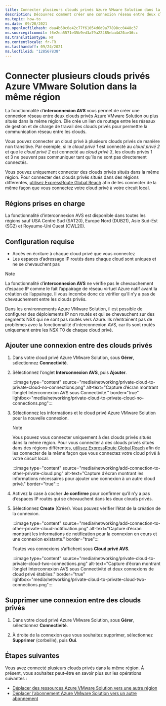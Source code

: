 ```yaml
---
title: Connecter plusieurs clouds privés Azure VMware Solution dans la même région
description: Découvrez comment créer une connexion réseau entre deux clouds privés Azure VMware Solution ou plus situés dans la même région.
ms.topic: how-to
ms.date: 09/20/2021
ms.openlocfilehash: daa4b60c0e42c77f61054d6d9a77898cc0448c37
ms.sourcegitcommit: f6e2ea5571e35b9ed3a79a22485eba4d20ae36cc
ms.translationtype: HT
ms.contentlocale: fr-FR
ms.lasthandoff: 09/24/2021
ms.locfileid: "128567838"
---
```

# <a name="connect-multiple-azure-vmware-solution-private-clouds-in-the-same-region"></a>Connecter plusieurs clouds privés Azure VMware Solution dans la même région

La fonctionnalité d’**interconnexion AVS** vous permet de créer une connexion réseau entre deux clouds privés Azure VMware Solution ou plus situés dans la même région. Elle crée un lien de routage entre les réseaux de gestion et de charge de travail des clouds privés pour permettre la communication réseau entre les clouds.

Vous pouvez connecter un cloud privé à plusieurs clouds privés de manière non transitive. Par exemple, si le _cloud privé 1_ est connecté au _cloud privé 2_ et que le _cloud privé 2_ est connecté au _cloud privé 3_, les clouds privés 1 et 3 ne peuvent pas communiquer tant qu’ils ne sont pas directement connectés.

Vous pouvez uniquement connecter des clouds privés situés dans la même région. Pour connecter des clouds privés situés dans des régions différentes, [utilisez ExpressRoute Global Reach](tutorial-expressroute-global-reach-private-cloud.md) afin de les connecter de la même façon que vous connectez votre cloud privé à votre circuit local. 

## <a name="supported-regions"></a>Régions prises en charge

La fonctionnalité d’interconnexion AVS est disponible dans toutes les régions sauf USA Centre Sud (SAT20), Europe Nord (DUB21), Asie Sud-Est (SG2) et Royaume-Uni Ouest (CWL20). 

## <a name="prerequisites"></a>Configuration requise

- Accès en écriture à chaque cloud privé que vous connectez
- Les espaces d’adressage IP routés dans chaque cloud sont uniques et ne se chevauchent pas

>[!NOTE]
>La fonctionnalité d’**interconnexion AVS** ne vérifie pas le chevauchement d’espace IP comme le fait l’appairage de réseau virtuel Azure natif avant la création de l’appairage. Il vous incombe donc de vérifier qu’il n’y a pas de chevauchement entre les clouds privés.
>
>Dans les environnements Azure VMware Solution, il est possible de configurer des déploiements IP non routés et qui se chevauchent sur des segments NSX qui ne sont pas routés vers Azure.  Ils n’entraînent pas de problèmes avec la fonctionnalité d’interconnexion AVS, car ils sont routés uniquement entre les NSX T0 de chaque cloud privé.


## <a name="add-connection-between-private-clouds"></a>Ajouter une connexion entre des clouds privés

1. Dans votre cloud privé Azure VMware Solution, sous **Gérer**, sélectionnez **Connectivité**.

2. Sélectionnez l’onglet **Interconnexion AVS**, puis **Ajouter**.

   :::image type="content" source="media/networking/private-cloud-to-private-cloud-no-connections.png" alt-text="Capture d’écran montrant l’onglet Interconnexion AVS sous Connectivité." border="true" lightbox="media/networking/private-cloud-to-private-cloud-no-connections.png":::

3. Sélectionnez les informations et le cloud privé Azure VMware Solution pour la nouvelle connexion.

   >[!NOTE]
   >Vous pouvez vous connecter uniquement à des clouds privés situés dans la même région. Pour vous connecter à des clouds privés situés dans des régions différentes, [utilisez ExpressRoute Global Reach](tutorial-expressroute-global-reach-private-cloud.md) afin de les connecter de la même façon que vous connectez votre cloud privé à votre circuit local. 

   :::image type="content" source="media/networking/add-connection-to-other-private-cloud.png" alt-text="Capture d’écran montrant les informations nécessaires pour ajouter une connexion à un autre cloud privé." border="true":::


4. Activez la case à cocher **Je confirme** pour confirmer qu’il n’y a pas d’espaces IP routés qui se chevauchent dans les deux clouds privés. 

5. Sélectionnez **Create** (Créer).  Vous pouvez vérifier l’état de la création de la connexion.

   :::image type="content" source="media/networking/add-connection-to-other-private-cloud-notification.png" alt-text="Capture d’écran montrant les informations de notification pour la connexion en cours et une connexion existante." border="true":::

   Toutes vos connexions s’affichent sous **Cloud privé AVS**.
   
   :::image type="content" source="media/networking/private-cloud-to-private-cloud-two-connections.png" alt-text="Capture d’écran montrant l’onglet Interconnexion AVS sous Connectivité et deux connexions de cloud privé établies." border="true" lightbox="media/networking/private-cloud-to-private-cloud-two-connections.png":::


## <a name="remove-connection-between-private-clouds"></a>Supprimer une connexion entre des clouds privés

1. Dans votre cloud privé Azure VMware Solution, sous **Gérer**, sélectionnez **Connectivité**.

2. À droite de la connexion que vous souhaitez supprimer, sélectionnez **Supprimer** (corbeille), puis **Oui**.


## <a name="next-steps"></a>Étapes suivantes

Vous avez connecté plusieurs clouds privés dans la même région. À présent, vous souhaitez peut-être en savoir plus sur les opérations suivantes :

- [Déplacer des ressources Azure VMware Solution vers une autre région](move-azure-vmware-solution-across-regions.md)
- [Déplacer l’abonnement Azure VMware Solution vers un autre abonnement](move-ea-csp-subscriptions.md)

